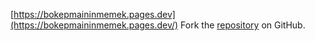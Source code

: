 [https://bokepmaininmemek.pages.dev](https://bokepmaininmemek.pages.dev/)
Fork the [repository](https://github.com/hokjanbaruda) on GitHub.